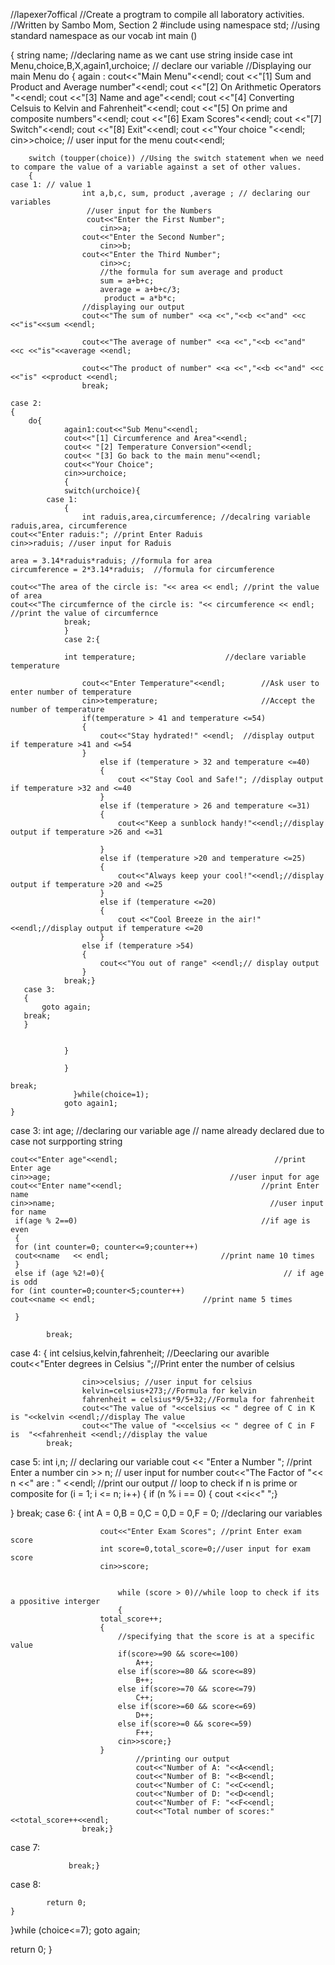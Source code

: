 //lapexer7offical
//Create a progtram to compile all laboratory activities.
//Written by Sambo Mom, Section 2
#include <iostream>
using namespace std;    //using standard namespace as our vocab
int  main ()


{
    string name; //declaring name as we cant use string inside case
    int  Menu,choice,B,X,again1,urchoice; // declare our variable 
       //Displaying our main Menu
do {
     again : cout<<"Main Menu"<<endl;
        cout <<"[1] Sum and Product and Average number"<<endl;
        cout <<"[2] On Arithmetic Operators "<<endl;
        cout <<"[3] Name and age"<<endl;
        cout <<"[4] Converting Celsuis to Kelvin and Fahrenheit"<<endl;
        cout <<"[5] On prime and composite numbers"<<endl;
        cout <<"[6] Exam Scores"<<endl;
        cout <<"[7] Switch"<<endl;
        cout <<"[8] Exit"<<endl;
        cout <<"Your choice "<<endl;
        cin>>choice; // user input for the menu
        cout<<endl;
       
        switch (toupper(choice)) //Using the switch statement when we need to compare the value of a variable against a set of other values.
        {
    case 1: // value 1 
                    int a,b,c, sum, product ,average ; // declaring our  variables 
                     //user input for the Numbers
                     cout<<"Enter the First Number";
                        cin>>a;
                    cout<<"Enter the Second Number";
                        cin>>b;
                    cout<<"Enter the Third Number";
                        cin>>c;
                        //the formula for sum average and product
                        sum = a+b+c;        
                        average = a+b+c/3;
                         product = a*b*c;
                    //displaying our output 
                    cout<<"The sum of number" <<a <<","<<b <<"and" <<c <<"is"<<sum <<endl;
                
                    cout<<"The average of number" <<a <<","<<b <<"and"  <<c <<"is"<<average <<endl;
                
                    cout<<"The product of number" <<a <<","<<b <<"and" <<c <<"is" <<product <<endl;
                    break;
            
    case 2:
    {
        do{
                again1:cout<<"Sub Menu"<<endl;
                cout<<"[1] Circumference and Area"<<endl;
                cout<< "[2] Temperature Conversion"<<endl;
                cout<< "[3] Go back to the main menu"<<endl;
                cout<<"Your Choice";
                cin>>urchoice;
                {
                switch(urchoice){
            case 1:
                {
                    int raduis,area,circumference; //decalring variable raduis,area, circumference
    cout<<"Enter raduis:"; //print Enter Raduis
    cin>>raduis; //user input for Raduis

    area = 3.14*raduis*raduis; //formula for area
    circumference = 2*3.14*raduis;  //formula for circumference

    cout<<"The area of the circle is: "<< area << endl; //print the value of area
    cout<<"The circumfernce of the circle is: "<< circumference << endl; //print the value of circumfernce
                break;
                }
                case 2:{
                     
                int temperature;                    //declare variable temperature
                    
                    cout<<"Enter Temperature"<<endl;        //Ask user to enter number of temperature
                    cin>>temperature;                       //Accept the number of temperature
                    if(temperature > 41 and temperature <=54)  
                    {
                        cout<<"Stay hydrated!" <<endl;  //display output if temperature >41 and <=54
                    }
                        else if (temperature > 32 and temperature <=40)
                        {
                            cout <<"Stay Cool and Safe!"; //display output if temperature >32 and <=40
                        }
                        else if (temperature > 26 and temperature <=31)
                        {
                            cout<<"Keep a sunblock handy!"<<endl;//display output if temperature >26 and <=31

                        }
                        else if (temperature >20 and temperature <=25)
                        {
                            cout<<"Always keep your cool!"<<endl;//display output if temperature >20 and <=25
                        }
                        else if (temperature <=20)
                        {
                            cout <<"Cool Breeze in the air!" <<endl;//display output if temperature <=20
                        }
                    else if (temperature >54)
                    {
                        cout<<"You out of range" <<endl;// display output
                    }
                break;}
       case 3:
       {
           goto again;
       break;
       }
        
          
                }

                }
                
    break;
                  }while(choice=1);
                goto again1;
    }
case 3:
                int age; //declaring our variable age
               // name already declared due to case not surpporting string
                                             
   

    cout<<"Enter age"<<endl;                                   //print Enter age
    cin>>age;                                        //user input for age  
    cout<<"Enter name"<<endl;                               //print Enter name     
    cin>>name;                                                //user input for name 
     if(age % 2==0)                                         //if age is even
     {                                             
     for (int counter=0; counter<=9;counter++)             
     cout<<name   << endl;                         //print name 10 times
     }                                
     else if (age %2!=0){                                        // if age is odd 
    for (int counter=0;counter<5;counter++)
    cout<<name << endl;                        //print name 5 times 
     
     }

            break;
case 4:
               { int celsius,kelvin,fahrenheit; //Deeclaring our avarible 
                    cout<<"Enter degrees in Celsius ";//Print enter the number of celsius

                    cin>>celsius; //user input for celsius
                    kelvin=celsius+273;//Formula for kelvin
                    fahrenheit = celsius*9/5+32;//Formula for fahrenheit 
                    cout<<"The value of "<<celsius << " degree of C in K is "<<kelvin <<endl;//display The value
                    cout<<"The value of "<<celsius << " degree of C in F is  "<<fahrenheit <<endl;//display the value
            break;
case 5:
                int  i,n;    // declaring our variable 
                    cout << "Enter a Number  ";  //print Enter a number 
                    cin >> n;                      // user input for  number 
                    cout<<"The Factor of "<< n <<" are : " <<endl;    //print our output 
                            // loop to check if n is prime or composite 
                        for (i = 1; i <= n; i++) {
                            if (n % i == 0) {
                                cout <<i<<" ";}
    
}
            break;
case 6:
              { int A = 0,B = 0,C = 0,D = 0,F = 0; //declaring our variables
                        
                        cout<<"Enter Exam Scores"; //print Enter exam score
                        int score=0,total_score=0;//user input for exam score
                        cin>>score;

                            
                            while (score > 0)//while loop to check if its a ppositive interger
                            {
                        total_score++;
                        {
                            //specifying that the score is at a specific value 
                            if(score>=90 && score<=100)
                                A++;
                            else if(score>=80 && score<=89)
                                B++;
                            else if(score>=70 && score<=79)
                                C++;
                            else if(score>=60 && score<=69)
                                D++;
                            else if(score>=0 && score<=59)
                                F++;
                            cin>>score;}
                        }
                                //printing our output
                                cout<<"Number of A: "<<A<<endl;
                                cout<<"Number of B: "<<B<<endl;
                                cout<<"Number of C: "<<C<<endl;
                                cout<<"Number of D: "<<D<<endl;
                                cout<<"Number of F: "<<F<<endl;
                                cout<<"Total number of scores:"<<total_score++<<endl;
                    break;}
case 7:
           
             
                 break;}
case 8:
            
           
            return 0;
    }
}while (choice<=7);
goto again;

 return 0;
}
